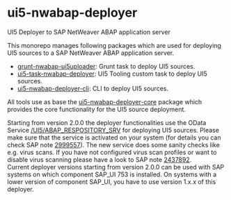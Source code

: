 # ui5-nwabap-deployer
UI5 Deployer to SAP NetWeaver ABAP application server

This monorepo manages following packages which are used for deploying UI5 sources to a SAP NetWeaver ABAP application server.
- [grunt-nwabap-ui5uploader](./packages/grunt-nwabap-ui5uploader/README.md): Grunt task to deploy UI5 sources.
- [ui5-task-nwabap-deployer](./packages/ui5-task-nwabap-deployer/README.md): UI5 Tooling custom task to deploy UI5 sources.
- [ui5-nwabap-deployer-cli](./packages/ui5-nwabap-deployer-cli/README.md): CLI to deploy UI5 sources.

All tools use as base the [ui5-nwabap-deployer-core](./packages/ui5-nwabap-deployer-core/README.md) package which provides the core functionality for the UI5 source deployment.

Starting from version 2.0.0 the deployer functionalities use the OData Service [/UI5/ABAP_RESPOSITORY_SRV](https://ui5.sap.com/#/topic/a883327a82ef4cc792f3c1e7b7a48de8) for deploying UI5 sources. Please make sure that the service is activated on your system (for details you can check SAP note [2999557](https://launchpad.support.sap.com/#/notes/2999557)). The new service does some sanity checks like e.g. virus scans. If you have not configured virus scan profiles or want to disable virus scanning please have a look to SAP note [2437892](https://launchpad.support.sap.com/#/notes/2437892).
</br>Current deployer versions starting from version 2.0.0 can be used with SAP systems on which component SAP_UI 753 is installed. On systems with a lower version of component SAP_UI, you have to use version 1.x.x of this deployer.